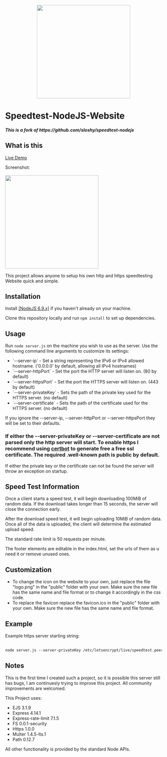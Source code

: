 <p align="center">
  <img width="300" height="300" src="https://github.com/Tetsuuuuuuuuuu/speedtest-nodejs-website/assets/72413576/b378dcc8-0adc-4b1f-b424-7510a762fb46">
</p>
<h1>Speedtest-NodeJS-Website</h1>
<h5>This is a fork of https://github.com/sloshy/speedtest-nodejs</h5>

<h2>What is this</h2>

<a href="https://speedtest.peer2.live">Live Demo</a>

Screenshot:<br><br>
<img width="300" src="https://github.com/Tetsuuuuuuuuuu/speedtest-nodejs-website/assets/72413576/f416d4d1-32d8-4f4b-ab56-7a1e0e615e09">



This project allows anyone to setup his own http and https speedtesting Website quick and simple.

<h2>Installation</h2>
Install <a href="https://nodejs.org/en/">[NodeJS 6.9.x]</a> if you haven't already on your machine.

Clone this repository locally and run `npm install` to set up dependencies.

<h2>Usage</h2>

Run `node server.js` on the machine you wish to use as the server.
Use the following command line arguments to customize its settings:

<ul>
  <li>`--server-ip` - Set a string representing the IPv6 or IPv4 allowed hostname.  ('0.0.0.0' by default, allowing all IPv4 hostnames)</li>
  <li>`--server-httpPort` - Set the port the HTTP server will listen on.  (80 by default)</li>
  <li>`--server-httpsPort` - Set the port the HTTPS server will listen on.  (443 by default)</li>
  <li>`--server-privateKey` - Sets the path of the private key used for the HTTPS server.  (no default)</li>
  <li>`--server-certificate` - Sets the path of the certificate used for the HTTPS server.  (no default)</li>
</ul>

If you ignore the --server-ip, --server-httpPort or --server-httpsPort they will be set to their defaults.

<h3>If either the --server-privateKey or --server-certificate are not parsed only the http server will start. To enable https I recommend using <a href="https://certbot.eff.org/">certbot</a> to generate free a free ssl certificate. The required .well-known path is public by default.</h3>

If either the private key or the certificate can not be found the server will throw an exception on startup.

<h2>Speed Test Information</h2>
Once a client starts a speed test, it will begin downloading 100MiB of random data.
If the download takes longer than 15 seconds, the server will close the connection early.

After the download speed test, it will begin uploading 10MiB of random data.
Once all of the data is uploaded, the client will determine the estimated
upload speed.

The standard rate limit is 50 requests per minute.

The footer elements are editable in the index.html, set the urls of them as u need it or remove unused ones.

<h2>Customization</h2>
<ul>
  <li>To change the icon on the website to your own, just replace the file "logo.png" in the "public" folder with your own. Make sure the new file has the same name and file format or to change it accordingly in the css code.</li>
  <li>To replace the favicon replace the favicon.ico in the "public" folder with your own. Make sure the new file has the same name and file format.</li>
</ul>

<h2>Example</h2>
Example https server starting string:
<br><br>

```diff
node server.js --server-privateKey /etc/letsencrypt/live/speedtest.peer2.live/privkey.pem --server-certificate /etc/letsencrypt/live/speedtest.peer2.live/cert.pem
```

<h2>Notes</h2>

This is the first time I created such a project, so it is possible this server still has bugs, I am continuesly trying to improve this project. All community improvements are welcomed.

This Project uses:
<ul>
  <li>EJS 3.1.9</li>
  <li>Express 4.14.1</li>
  <li>Express-rate-limit 7.1.5</li>
  <li>FS 0.0.1-security</li>
  <li>Https 1.0.0</li>
  <li>Multer 1.4.5-lts.1</li>
  <li>Path 0.12.7</li>
</ul>

All other functionality is provided by the standard Node APIs.

